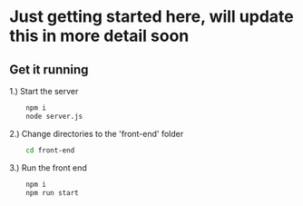 # Just getting started here, will update this in more detail soon

## Get it running

1.) Start the server

``` bash
    npm i
    node server.js
```

2.) Change directories to the 'front-end' folder

``` bash
    cd front-end
```

3.) Run the front end

``` bash
    npm i
    npm run start
```

